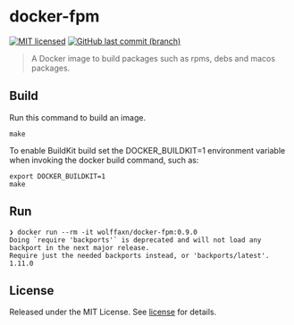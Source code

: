 # docker-fpm

[![MIT licensed](https://img.shields.io/badge/license-MIT-blue.svg)](https://opensource.org/licenses/MIT)
[![GitHub last commit (branch)](https://img.shields.io/github/last-commit/wolffaxn/docker-fpm/main.svg)](https://github.com/wolffaxn/docker-fpm)

> A Docker image to build packages such as rpms, debs and macos packages.

## Build

Run this command to build an image.

```
make
```

To enable BuildKit build set the DOCKER_BUILDKIT=1 environment variable when invoking the docker build command,
such as:

```
export DOCKER_BUILDKIT=1
make
```

## Run

```
❯ docker run --rm -it wolffaxn/docker-fpm:0.9.0
Doing `require 'backports'` is deprecated and will not load any backport in the next major release.
Require just the needed backports instead, or 'backports/latest'.
1.11.0

```

## License

Released under the MIT License. See [license](LICENSE.md) for details.

